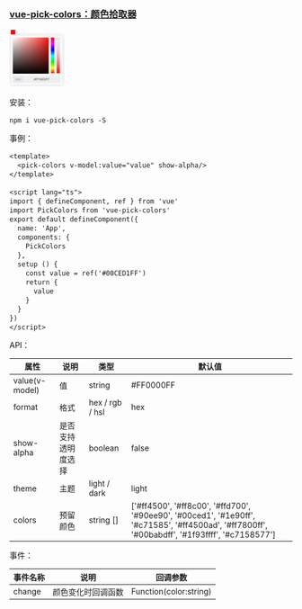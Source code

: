 ### [vue-pick-colors：颜色拾取器](https://github.com/qiuzongyuan/vue-pick-colors)

<img src="./images/effect.png" style="zoom:20%;" />

安装：

```
npm i vue-pick-colors -S
```

事例：

```vue
<template>
  <pick-colors v-model:value="value" show-alpha/>
</template>

<script lang="ts">
import { defineComponent, ref } from 'vue'
import PickColors from 'vue-pick-colors'
export default defineComponent({
  name: 'App',
  components: {
    PickColors
  },
  setup () {
    const value = ref('#00CED1FF')
    return {
      value
    }
  }
})
</script>
```

API：

| 属性           | 说明               | 类型              | 默认值                                                                                                                                           |
| -------------- | ------------------ |-----------------|-----------------------------------------------------------------------------------------------------------------------------------------------|
| value(v-model) | 值                 | string          | #FF0000FF                                                                                                                                     |
| format         | 格式               | hex / rgb / hsl | hex                                                                                                                                           |
| show-alpha     | 是否支持透明度选择 | boolean         | false                                                                                                                                         |
| theme          | 主题               | light / dark    | light                                                        |
| colors         | 预留颜色           | string []       | ['#ff4500', '#ff8c00', '#ffd700', '#90ee90', '#00ced1', '#1e90ff', '#c71585', '#ff4500ad', '#ff7800ff', '#00babdff', '#1f93ffff', '#c7158577'] |


事件：

| 事件名称 | 说明               | 回调参数               |
| -------- | ------------------ | ---------------------- |
| change   | 颜色变化时回调函数 | Function(color:string) |
